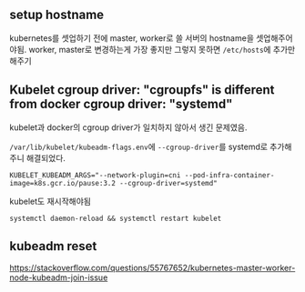 ## setup hostname

kubernetes를 셋업하기 전에 master, worker로 쓸 서버의 hostname을 셋업해주어야됨. worker, master로 변경하는게 가장 좋지만 그렇지 못하면 `/etc/hosts`에 추가만 해주기


## Kubelet cgroup driver: "cgroupfs" is different from docker cgroup driver: "systemd"

kubelet과 docker의 cgroup driver가 일치하지 않아서 생긴 문제였음.

`/var/lib/kubelet/kubeadm-flags.env`에 `--cgroup-driver`를 systemd로 추가해주니 해결되었다.

```
KUBELET_KUBEADM_ARGS="--network-plugin=cni --pod-infra-container-image=k8s.gcr.io/pause:3.2 --cgroup-driver=systemd"
```

kubelet도 재시작해야됨

```
systemctl daemon-reload && systemctl restart kubelet
```

## kubeadm reset

https://stackoverflow.com/questions/55767652/kubernetes-master-worker-node-kubeadm-join-issue
